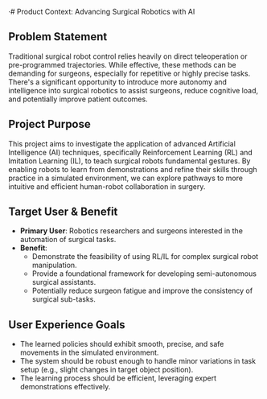 ·# Product Context: Advancing Surgical Robotics with AI

## Problem Statement

Traditional surgical robot control relies heavily on direct teleoperation or pre-programmed trajectories. While effective, these methods can be demanding for surgeons, especially for repetitive or highly precise tasks. There's a significant opportunity to introduce more autonomy and intelligence into surgical robotics to assist surgeons, reduce cognitive load, and potentially improve patient outcomes.

## Project Purpose

This project aims to investigate the application of advanced Artificial Intelligence (AI) techniques, specifically Reinforcement Learning (RL) and Imitation Learning (IL), to teach surgical robots fundamental gestures. By enabling robots to learn from demonstrations and refine their skills through practice in a simulated environment, we can explore pathways to more intuitive and efficient human-robot collaboration in surgery.

## Target User & Benefit

*   **Primary User**: Robotics researchers and surgeons interested in the automation of surgical tasks.
*   **Benefit**:
    *   Demonstrate the feasibility of using RL/IL for complex surgical robot manipulation.
    *   Provide a foundational framework for developing semi-autonomous surgical assistants.
    *   Potentially reduce surgeon fatigue and improve the consistency of surgical sub-tasks.

## User Experience Goals

*   The learned policies should exhibit smooth, precise, and safe movements in the simulated environment.
*   The system should be robust enough to handle minor variations in task setup (e.g., slight changes in target object position).
*   The learning process should be efficient, leveraging expert demonstrations effectively.

